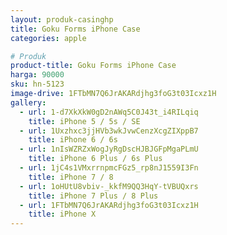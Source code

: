 ```yaml
---
layout: produk-casinghp
title: Goku Forms iPhone Case
categories: apple

# Produk
product-title: Goku Forms iPhone Case
harga: 90000
sku: hn-5123
image-drive: 1FTbMN7Q6JrAKARdjhg3foG3t03Icxz1H
gallery:
  - url: 1-d7XkXkW0gD2nAWq5C0J43t_i4RILqiq
    title: iPhone 5 / 5s / SE
  - url: 1Uxzhxc3jjHVb3wkJvwCenzXcgZIXppB7
    title: iPhone 6 / 6s
  - url: 1nIsWZRZxWogJyRgDscHJBJGFpMgaPLmU
    title: iPhone 6 Plus / 6s Plus
  - url: 1jC4s1VMxrrnpmcFGz5_rp8nJ1559I3Fn
    title: iPhone 7 / 8
  - url: 1oHUtU8vbiv-_kkfM9QQ3HqY-tVBUQxrs
    title: iPhone 7 Plus / 8 Plus
  - url: 1FTbMN7Q6JrAKARdjhg3foG3t03Icxz1H
    title: iPhone X
---
```

